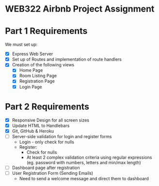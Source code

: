 # WEB322 Airbnb Project Assignment

# Part 1 Requirements
We must set up:
- [X] Express Web Server 
- [X] Set up of Routes and implementation of route handlers
- [X] Creation of the following views
  - [X] Home Page
  - [X] Room Listing Page
  - [X] Registration Page
  - [X] Login Page

# Part 2 Requirements
- [X] Responsive Design for all screen sizes
- [X] Update HTML to Handlebars
- [X] Git, GitHub & Heroku
- [ ] Server-side validation for login and register forms
  - Login - only check for nulls
  - Register:
    - Check for nulls
    - At least 2 complex validation criteria using regular expressions (eg. password with numbers, letters and min/max length)
- [ ] Dashboard page after registration
- [ ] User Registration Form (Sending Emails)
  - Need to send a welcome message and direct them to dashboard